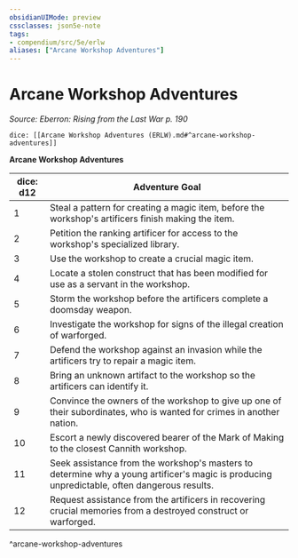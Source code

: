 ```yaml
---
obsidianUIMode: preview
cssclasses: json5e-note
tags:
- compendium/src/5e/erlw
aliases: ["Arcane Workshop Adventures"]
---
```

# Arcane Workshop Adventures
*Source: Eberron: Rising from the Last War p. 190* 

`dice: [[Arcane Workshop Adventures (ERLW).md#^arcane-workshop-adventures]]`

**Arcane Workshop Adventures**

| dice: d12 | Adventure Goal |
|-----------|----------------|
| 1 | Steal a pattern for creating a magic item, before the workshop's artificers finish making the item. |
| 2 | Petition the ranking artificer for access to the workshop's specialized library. |
| 3 | Use the workshop to create a crucial magic item. |
| 4 | Locate a stolen construct that has been modified for use as a servant in the workshop. |
| 5 | Storm the workshop before the artificers complete a doomsday weapon. |
| 6 | Investigate the workshop for signs of the illegal creation of warforged. |
| 7 | Defend the workshop against an invasion while the artificers try to repair a magic item. |
| 8 | Bring an unknown artifact to the workshop so the artificers can identify it. |
| 9 | Convince the owners of the workshop to give up one of their subordinates, who is wanted for crimes in another nation. |
| 10 | Escort a newly discovered bearer of the Mark of Making to the closest Cannith workshop. |
| 11 | Seek assistance from the workshop's masters to determine why a young artificer's magic is producing unpredictable, often dangerous results. |
| 12 | Request assistance from the artificers in recovering crucial memories from a destroyed construct or warforged. |
^arcane-workshop-adventures